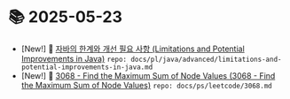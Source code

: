 # 📚 2025-05-23
- [New!] 📗 [자바의 한계와 개선 필요 사항 (Limitations and Potential Improvements in Java)](https://til.qriosity.dev/featured/pl/java/advanced/limitations-and-potential-improvements-in-java) `repo: docs/pl/java/advanced/limitations-and-potential-improvements-in-java.md`
- [New!] 📗 [3068 - Find the Maximum Sum of Node Values (3068 - Find the Maximum Sum of Node Values)](https://til.qriosity.dev/featured/ps/leetcode/3068) `repo: docs/ps/leetcode/3068.md`
